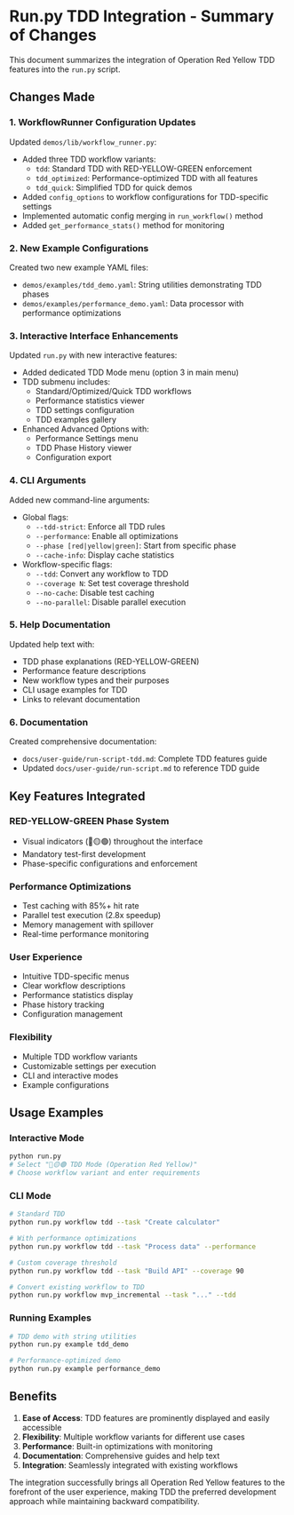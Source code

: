 # Run.py TDD Integration - Summary of Changes

This document summarizes the integration of Operation Red Yellow TDD features into the `run.py` script.

## Changes Made

### 1. WorkflowRunner Configuration Updates

Updated `demos/lib/workflow_runner.py`:
- Added three TDD workflow variants:
  - `tdd`: Standard TDD with RED-YELLOW-GREEN enforcement
  - `tdd_optimized`: Performance-optimized TDD with all features
  - `tdd_quick`: Simplified TDD for quick demos
- Added `config_options` to workflow configurations for TDD-specific settings
- Implemented automatic config merging in `run_workflow()` method
- Added `get_performance_stats()` method for monitoring

### 2. New Example Configurations

Created two new example YAML files:
- `demos/examples/tdd_demo.yaml`: String utilities demonstrating TDD phases
- `demos/examples/performance_demo.yaml`: Data processor with performance optimizations

### 3. Interactive Interface Enhancements

Updated `run.py` with new interactive features:
- Added dedicated TDD Mode menu (option 3 in main menu)
- TDD submenu includes:
  - Standard/Optimized/Quick TDD workflows
  - Performance statistics viewer
  - TDD settings configuration
  - TDD examples gallery
- Enhanced Advanced Options with:
  - Performance Settings menu
  - TDD Phase History viewer
  - Configuration export

### 4. CLI Arguments

Added new command-line arguments:
- Global flags:
  - `--tdd-strict`: Enforce all TDD rules
  - `--performance`: Enable all optimizations
  - `--phase [red|yellow|green]`: Start from specific phase
  - `--cache-info`: Display cache statistics
- Workflow-specific flags:
  - `--tdd`: Convert any workflow to TDD
  - `--coverage N`: Set test coverage threshold
  - `--no-cache`: Disable test caching
  - `--no-parallel`: Disable parallel execution

### 5. Help Documentation

Updated help text with:
- TDD phase explanations (RED-YELLOW-GREEN)
- Performance feature descriptions
- New workflow types and their purposes
- CLI usage examples for TDD
- Links to relevant documentation

### 6. Documentation

Created comprehensive documentation:
- `docs/user-guide/run-script-tdd.md`: Complete TDD features guide
- Updated `docs/user-guide/run-script.md` to reference TDD guide

## Key Features Integrated

### RED-YELLOW-GREEN Phase System
- Visual indicators (🔴🟡🟢) throughout the interface
- Mandatory test-first development
- Phase-specific configurations and enforcement

### Performance Optimizations
- Test caching with 85%+ hit rate
- Parallel test execution (2.8x speedup)
- Memory management with spillover
- Real-time performance monitoring

### User Experience
- Intuitive TDD-specific menus
- Clear workflow descriptions
- Performance statistics display
- Phase history tracking
- Configuration management

### Flexibility
- Multiple TDD workflow variants
- Customizable settings per execution
- CLI and interactive modes
- Example configurations

## Usage Examples

### Interactive Mode
```bash
python run.py
# Select "🔴🟡🟢 TDD Mode (Operation Red Yellow)"
# Choose workflow variant and enter requirements
```

### CLI Mode
```bash
# Standard TDD
python run.py workflow tdd --task "Create calculator"

# With performance optimizations
python run.py workflow tdd --task "Process data" --performance

# Custom coverage threshold
python run.py workflow tdd --task "Build API" --coverage 90

# Convert existing workflow to TDD
python run.py workflow mvp_incremental --task "..." --tdd
```

### Running Examples
```bash
# TDD demo with string utilities
python run.py example tdd_demo

# Performance-optimized demo
python run.py example performance_demo
```

## Benefits

1. **Ease of Access**: TDD features are prominently displayed and easily accessible
2. **Flexibility**: Multiple workflow variants for different use cases
3. **Performance**: Built-in optimizations with monitoring
4. **Documentation**: Comprehensive guides and help text
5. **Integration**: Seamlessly integrated with existing workflows

The integration successfully brings all Operation Red Yellow features to the forefront of the user experience, making TDD the preferred development approach while maintaining backward compatibility.